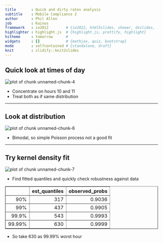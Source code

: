 ```yaml
---
title       : Quick and dirty rates analysis
subtitle    : Mobile Compliance 2
author      : Phil Allen
job         : Kainos
framework   : io2012        # {io2012, html5slides, shower, dzslides, ...}
highlighter : highlight.js  # {highlight.js, prettify, highlight}
hitheme     : tomorrow      # 
widgets     : []            # {mathjax, quiz, bootstrap}
mode        : selfcontained # {standalone, draft}
knit        : slidify::knit2slides
---
```









## Quick look at times of day

![plot of chunk unnamed-chunk-4](assets/fig/unnamed-chunk-4-1.png)

- Concentrate on hours 10 and 11
- Treat both as if same distribution



---

## Look at distribution

![plot of chunk unnamed-chunk-6](assets/fig/unnamed-chunk-6-1.png)

- Bimodal, so simple Poisson process not a good fit

---

## Try kernel density fit

![plot of chunk unnamed-chunk-7](assets/fig/unnamed-chunk-7-1.png)

- Find fitted quantiles and quickly check robustness against data

<!-- html table generated in R 3.2.3 by xtable 1.8-0 package -->
<!-- Tue Mar 29 01:16:09 2016 -->
<table border=1>
<tr> <th>  </th> <th> est_quantiles </th> <th> observed_probs </th>  </tr>
  <tr> <td align="right"> 90% </td> <td align="right"> 317 </td> <td align="right"> 0.9036 </td> </tr>
  <tr> <td align="right"> 99% </td> <td align="right"> 437 </td> <td align="right"> 0.9905 </td> </tr>
  <tr> <td align="right"> 99.9% </td> <td align="right"> 543 </td> <td align="right"> 0.9993 </td> </tr>
  <tr> <td align="right"> 99.99% </td> <td align="right"> 630 </td> <td align="right"> 0.9999 </td> </tr>
   </table>

- So take 630 as 99.99% worst hour

